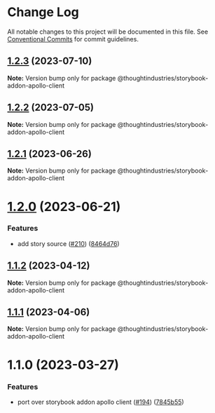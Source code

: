 # Change Log

All notable changes to this project will be documented in this file.
See [Conventional Commits](https://conventionalcommits.org) for commit guidelines.

## [1.2.3](https://github.com/thoughtindustries/helium/compare/@thoughtindustries/storybook-addon-apollo-client@1.2.2...@thoughtindustries/storybook-addon-apollo-client@1.2.3) (2023-07-10)

**Note:** Version bump only for package @thoughtindustries/storybook-addon-apollo-client





## [1.2.2](https://github.com/thoughtindustries/helium/compare/@thoughtindustries/storybook-addon-apollo-client@1.2.1...@thoughtindustries/storybook-addon-apollo-client@1.2.2) (2023-07-05)

**Note:** Version bump only for package @thoughtindustries/storybook-addon-apollo-client





## [1.2.1](https://github.com/thoughtindustries/helium/compare/@thoughtindustries/storybook-addon-apollo-client@1.2.0...@thoughtindustries/storybook-addon-apollo-client@1.2.1) (2023-06-26)

**Note:** Version bump only for package @thoughtindustries/storybook-addon-apollo-client





# [1.2.0](https://github.com/thoughtindustries/helium/compare/@thoughtindustries/storybook-addon-apollo-client@1.1.2...@thoughtindustries/storybook-addon-apollo-client@1.2.0) (2023-06-21)


### Features

* add story source ([#210](https://github.com/thoughtindustries/helium/issues/210)) ([8464d76](https://github.com/thoughtindustries/helium/commit/8464d768f557e74e61bf9e1ebf43605e9bcbd6bd))





## [1.1.2](https://github.com/thoughtindustries/helium/compare/@thoughtindustries/storybook-addon-apollo-client@1.1.0...@thoughtindustries/storybook-addon-apollo-client@1.1.2) (2023-04-12)

**Note:** Version bump only for package @thoughtindustries/storybook-addon-apollo-client





## [1.1.1](https://github.com/thoughtindustries/helium/compare/@thoughtindustries/storybook-addon-apollo-client@1.1.0...@thoughtindustries/storybook-addon-apollo-client@1.1.1) (2023-04-06)

**Note:** Version bump only for package @thoughtindustries/storybook-addon-apollo-client





# 1.1.0 (2023-03-27)


### Features

* port over storybook addon apollo client ([#194](https://github.com/thoughtindustries/helium/issues/194)) ([7845b55](https://github.com/thoughtindustries/helium/commit/7845b55144e452b8baab4e9bdae9510ebfb91819))
